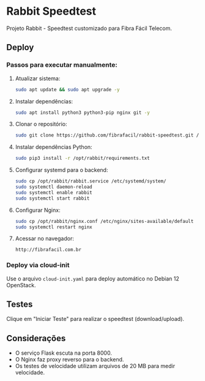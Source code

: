 # Rabbit Speedtest

Projeto Rabbit - Speedtest customizado para Fibra Fácil Telecom.

## Deploy

### Passos para executar manualmente:

1. Atualizar sistema:
   ```bash
   sudo apt update && sudo apt upgrade -y
   ```

2. Instalar dependências:
   ```bash
   sudo apt install python3 python3-pip nginx git -y
   ```

3. Clonar o repositório:
   ```bash
   sudo git clone https://github.com/fibrafacil/rabbit-speedtest.git /opt/rabbit
   ```

4. Instalar dependências Python:
   ```bash
   sudo pip3 install -r /opt/rabbit/requirements.txt
   ```

5. Configurar systemd para o backend:
   ```bash
   sudo cp /opt/rabbit/rabbit.service /etc/systemd/system/
   sudo systemctl daemon-reload
   sudo systemctl enable rabbit
   sudo systemctl start rabbit
   ```

6. Configurar Nginx:
   ```bash
   sudo cp /opt/rabbit/nginx.conf /etc/nginx/sites-available/default
   sudo systemctl restart nginx
   ```

7. Acessar no navegador:
   ```
   http://fibrafacil.com.br
   ```

### Deploy via cloud-init

Use o arquivo `cloud-init.yaml` para deploy automático no Debian 12 OpenStack.

## Testes

Clique em "Iniciar Teste" para realizar o speedtest (download/upload).

## Considerações

- O serviço Flask escuta na porta 8000.
- O Nginx faz proxy reverso para o backend.
- Os testes de velocidade utilizam arquivos de 20 MB para medir velocidade.
